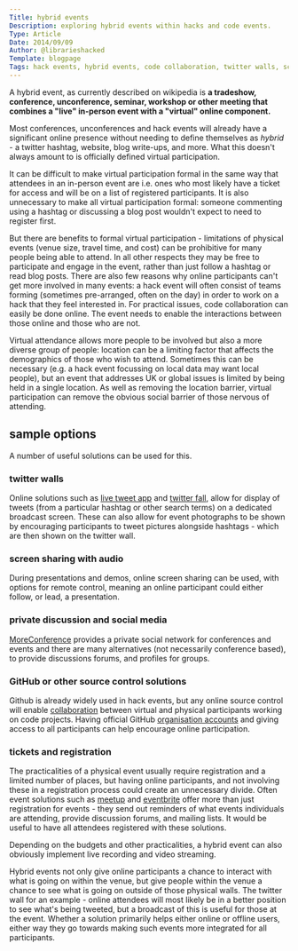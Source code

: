```yaml
---
Title: hybrid events
Description: exploring hybrid events within hacks and code events.
Type: Article
Date: 2014/09/09
Author: @librarieshacked
Template: blogpage
Tags: hack events, hybrid events, code collaboration, twitter walls, screen sharing
---
```


A hybrid event, as currently described on wikipedia is **a tradeshow, conference, unconference, seminar, workshop or other meeting that combines a "live" in-person event with a "virtual" online component.**

Most conferences, unconferences and hack events will already have a significant online presence without needing to define themselves as *hybrid* - a twitter hashtag, website, blog write-ups, and more.  What this doesn't always amount to is officially defined virtual participation.

It can be difficult to make virtual participation formal in the same way that attendees in an in-person event are i.e. ones who most likely have a ticket for access and will be on a list of registered participants.  It is also unnecessary to make all virtual participation formal: someone commenting using a hashtag or discussing a blog post wouldn't expect to need to register first.

But there are benefits to formal virtual participation - limitations of physical events (venue size, travel time, and cost) can be prohibitive for many people being able to attend.  In all other respects they may be free to participate and engage in the event, rather than just follow a hashtag or read blog posts.  There are also few reasons why online participants can't get more involved in many events: a hack event will often consist of teams forming (sometimes pre-arranged, often on the day) in order to work on a hack that they feel interested in.  For practical issues, code collaboration can easily be done online.  The event needs to enable the interactions between those online and those who are not.

Virtual attendance allows more people to be involved but also a more diverse group of people: location can be a limiting factor that affects the demographics of those who wish to attend. Sometimes this can be necessary (e.g. a hack event focussing on local data may want local people), but an event that addresses UK or global issues is limited by being held in a single location.  As well as removing the location barrier, virtual participation can remove the obvious social barrier of those nervous of attending.

## sample options
A number of useful solutions can be used for this.

### twitter walls
Online solutions such as [live tweet app](https://www.livetweetapp.com/en/) and [twitter fall](http://www.twitterfall.com/), allow for display of tweets (from a particular hashtag or other search terms) on a dedicated broadcast screen. These can also allow for event photographs to be shown by encouraging participants to tweet pictures alongside hashtags - which are then shown on the twitter wall.

### screen sharing with audio
During presentations and demos, online screen sharing can be used, with options for remote control, meaning an online participant could either follow, or lead, a presentation.

### private discussion and social media
[MoreConference](http://www.moreconference.com) provides a private social network for conferences and events and there are many alternatives (not necessarily conference based), to provide discussions forums, and profiles for groups.

### GitHub or other source control solutions
Github is already widely used in hack events, but any online source control will enable [collaboration](https://help.github.com/categories/63/articles) between virtual and physical participants working on code projects.  Having official GitHub [organisation accounts](https://help.github.com/articles/creating-a-new-organization-account) and giving access to all participants can help encourage online participation.

### tickets and registration
The practicalities of a physical event usually require registration and a limited number of places, but having online participants, and not involving these in a registration process could create an unnecessary divide.  Often event solutions such as [meetup](http://www.meetup.com/) and [eventbrite](http://www.eventbrite.co.uk/) offer more than just registration for events - they send out reminders of what events individuals are attending, provide discussion forums, and mailing lists.  It would be useful to have all attendees registered with these solutions.

Depending on the budgets and other practicalities, a hybrid event can also obviously implement live recording and video streaming.

Hybrid events not only give online participants a chance to interact with what is going on within the venue, but give people within the venue a chance to see what is going on outside of those physical walls.  The twitter wall for an example - online attendees will most likely be in a better position to see what's being tweeted, but a broadcast of this is useful for those at the event.  Whether a solution primarily helps either online or offline users, either way they go towards making such events more integrated for all participants.